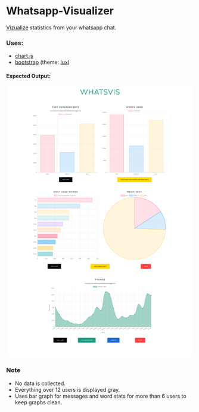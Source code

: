 # Whatsapp-Visualizer

[Vizualize](https://ameyrk.me/whatsapp-visualizer/) statistics from your whatsapp chat.

### Uses:
- [chart.js](https://www.chartjs.org)
- [bootstrap](https://getbootstrap.com) (theme: [lux](https://bootswatch.com/lux/))

#### Expected Output:
![Screenshot](images/screenshots/full.png)

### Note
- No data is collected.
- Everything over 12 users is displayed gray.
- Uses bar graph for messages and word stats for more than 6 users to keep graphs clean.